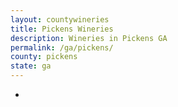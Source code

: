 ```yaml
---
layout: countywineries
title: Pickens Wineries
description: Wineries in Pickens GA
permalink: /ga/pickens/
county: pickens
state: ga
---
```

-
